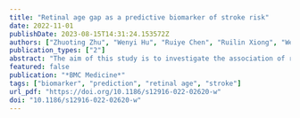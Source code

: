 ```yaml
---
title: "Retinal age gap as a predictive biomarker of stroke risk"
date: 2022-11-01
publishDate: 2023-08-15T14:31:24.153572Z
authors: ["Zhuoting Zhu", "Wenyi Hu", "Ruiye Chen", "Ruilin Xiong", "Wei Wang", "Xianwen Shang", "Yifan Chen", "Katerina Kiburg", "Danli Shi", "Shuang He", "Yu Huang", admin, "Shulin Tang", "Jieshan Zeng", "Honghua Yu", "Xiaohong Yang", "Mingguang He"]
publication_types: ["2"]
abstract: "The aim of this study is to investigate the association of retinal age gap with the risk of incident stroke and its predictive value for incident stroke."
featured: false
publication: "*BMC Medicine*"
tags: ["biomarker", "prediction", "retinal age", "stroke"]
url_pdf: "https://doi.org/10.1186/s12916-022-02620-w"
doi: "10.1186/s12916-022-02620-w"
---
```


